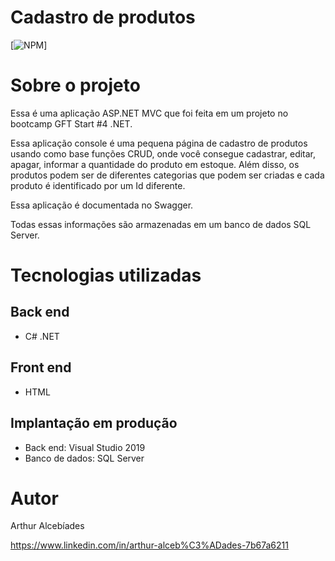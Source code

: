 # Cadastro de produtos
[![NPM](https://img.shields.io/npm/l/react)] 

# Sobre o projeto

Essa é uma aplicação ASP.NET MVC que foi feita em um projeto no bootcamp GFT Start #4 .NET.

Essa aplicação console é uma pequena página de cadastro de produtos usando como base funções CRUD, onde você consegue cadastrar, editar, apagar, informar a quantidade do produto em estoque. Além disso, os produtos podem ser de diferentes categorias que podem ser criadas e cada produto é identificado por um Id diferente.

Essa aplicação é documentada no Swagger.

Todas essas informações são armazenadas em um banco de dados SQL Server.


# Tecnologias utilizadas

## Back end
- C# .NET

## Front end
- HTML

## Implantação em produção
- Back end: Visual Studio 2019
- Banco de dados: SQL Server


# Autor

Arthur Alcebíades

https://www.linkedin.com/in/arthur-alceb%C3%ADades-7b67a6211
